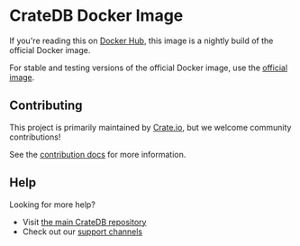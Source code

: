 # CrateDB Docker Image

If you're reading this on [Docker Hub](https://hub.docker.com/r/crate/crate/), this image is a nightly build of the official Docker image.

For stable and testing versions of the official Docker image, use the [official image](https://hub.docker.com/_/crate/).

## Contributing

This project is primarily maintained by [Crate.io](http://crate.io/), but we welcome community contributions!

See the [contribution docs](CONTRIBUTING.rst) for more information.

## Help

Looking for more help?

- Visit [the main CrateDB repository](https://github.com/crate/crate)
- Check out our [support channels](https://crate.io/support/)
